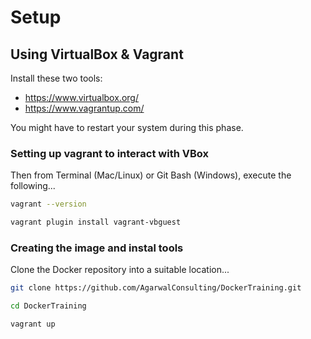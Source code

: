 # Setup

## Using VirtualBox & Vagrant

Install these two tools:

- https://www.virtualbox.org/
- https://www.vagrantup.com/

You might have to restart your system during this phase.

### Setting up vagrant to interact with VBox

Then from Terminal (Mac/Linux) or Git Bash (Windows), execute the following...

```bash
vagrant --version

vagrant plugin install vagrant-vbguest
```

### Creating the image and instal tools

Clone the Docker repository into a suitable location...

```bash
git clone https://github.com/AgarwalConsulting/DockerTraining.git

cd DockerTraining

vagrant up
```
